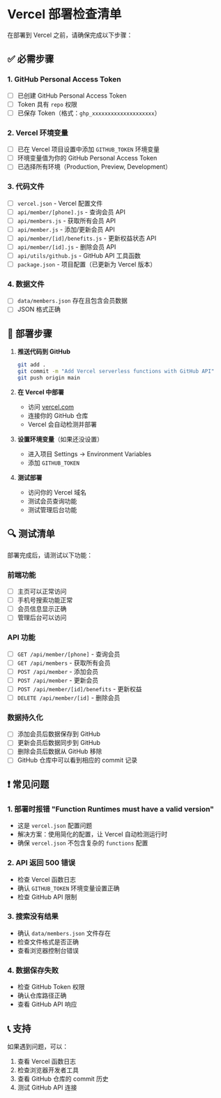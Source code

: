 # Vercel 部署检查清单

在部署到 Vercel 之前，请确保完成以下步骤：

## ✅ 必需步骤

### 1. GitHub Personal Access Token
- [ ] 已创建 GitHub Personal Access Token
- [ ] Token 具有 `repo` 权限
- [ ] 已保存 Token（格式：`ghp_xxxxxxxxxxxxxxxxxxxx`）

### 2. Vercel 环境变量
- [ ] 已在 Vercel 项目设置中添加 `GITHUB_TOKEN` 环境变量
- [ ] 环境变量值为你的 GitHub Personal Access Token
- [ ] 已选择所有环境（Production, Preview, Development）

### 3. 代码文件
- [ ] `vercel.json` - Vercel 配置文件
- [ ] `api/member/[phone].js` - 查询会员 API
- [ ] `api/members.js` - 获取所有会员 API
- [ ] `api/member.js` - 添加/更新会员 API
- [ ] `api/member/[id]/benefits.js` - 更新权益状态 API
- [ ] `api/member/[id].js` - 删除会员 API
- [ ] `api/utils/github.js` - GitHub API 工具函数
- [ ] `package.json` - 项目配置（已更新为 Vercel 版本）

### 4. 数据文件
- [ ] `data/members.json` 存在且包含会员数据
- [ ] JSON 格式正确

## 🚀 部署步骤

1. **推送代码到 GitHub**
   ```bash
   git add .
   git commit -m "Add Vercel serverless functions with GitHub API"
   git push origin main
   ```

2. **在 Vercel 中部署**
   - 访问 [vercel.com](https://vercel.com)
   - 连接你的 GitHub 仓库
   - Vercel 会自动检测并部署

3. **设置环境变量**（如果还没设置）
   - 进入项目 Settings → Environment Variables
   - 添加 `GITHUB_TOKEN`

4. **测试部署**
   - 访问你的 Vercel 域名
   - 测试会员查询功能
   - 测试管理后台功能

## 🔍 测试清单

部署完成后，请测试以下功能：

### 前端功能
- [ ] 主页可以正常访问
- [ ] 手机号搜索功能正常
- [ ] 会员信息显示正确
- [ ] 管理后台可以访问

### API 功能
- [ ] `GET /api/member/[phone]` - 查询会员
- [ ] `GET /api/members` - 获取所有会员
- [ ] `POST /api/member` - 添加会员
- [ ] `POST /api/member` - 更新会员
- [ ] `POST /api/member/[id]/benefits` - 更新权益
- [ ] `DELETE /api/member/[id]` - 删除会员

### 数据持久化
- [ ] 添加会员后数据保存到 GitHub
- [ ] 更新会员后数据同步到 GitHub
- [ ] 删除会员后数据从 GitHub 移除
- [ ] GitHub 仓库中可以看到相应的 commit 记录

## ❗ 常见问题

### 1. 部署时报错 "Function Runtimes must have a valid version"
- 这是 `vercel.json` 配置问题
- 解决方案：使用简化的配置，让 Vercel 自动检测运行时
- 确保 `vercel.json` 不包含复杂的 `functions` 配置

### 2. API 返回 500 错误
- 检查 Vercel 函数日志
- 确认 `GITHUB_TOKEN` 环境变量设置正确
- 检查 GitHub API 限制

### 3. 搜索没有结果
- 确认 `data/members.json` 文件存在
- 检查文件格式是否正确
- 查看浏览器控制台错误

### 4. 数据保存失败
- 检查 GitHub Token 权限
- 确认仓库路径正确
- 查看 GitHub API 响应

## 📞 支持

如果遇到问题，可以：
1. 查看 Vercel 函数日志
2. 检查浏览器开发者工具
3. 查看 GitHub 仓库的 commit 历史
4. 测试 GitHub API 连接
